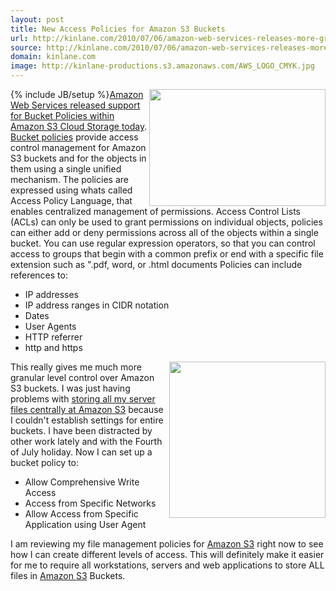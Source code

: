 ```yaml
---
layout: post
title: New Access Policies for Amazon S3 Buckets
url: http://kinlane.com/2010/07/06/amazon-web-services-releases-more-granular-access-policies-for-amazon-s3-buckets/
source: http://kinlane.com/2010/07/06/amazon-web-services-releases-more-granular-access-policies-for-amazon-s3-buckets/
domain: kinlane.com
image: http://kinlane-productions.s3.amazonaws.com/AWS_LOGO_CMYK.jpg
---
```

{% include JB/setup %}<a href="http://aws.amazon.com/" target="_blank"><img class="alignnone c1" title="Amazon Web Services" src="http://kinlane-productions.s3.amazonaws.com/AWS_LOGO_CMYK.jpg" alt="" width="282" height="187" align="right" /></a><a href="http://aws.typepad.com/aws/2010/07/amazon-s3-bucket-policies-another-way-to-protect-your-content.html" target="_blank">Amazon Web Services released support for Bucket Policies within Amazon S3 Cloud Storage today</a>. <a href="http://docs.amazonwebservices.com/AmazonS3/latest/dev/index.html?UsingBucketPolicies.html" target="_blank">Bucket policies</a> provide access control management for Amazon S3 buckets and for the objects in them using a single unified mechanism. The policies are expressed using whats called Access Policy Language, that enables centralized management of permissions. Access Control Lists (ACLs) can only be used to grant permissions on individual objects, policies can either add or deny permissions across all of the objects within a single bucket. You can use regular expression operators, so that you can control access to groups that begin with a common prefix or end with a specific file extension such as ".pdf, word, or .html documents Policies can include references to:
<ul class="mainlist">
     <li>IP addresses
     </li>
     <li>IP address ranges in CIDR notation
     </li>
     <li>Dates
     </li>
     <li>User Agents
     </li>
     <li>HTTP referrer
     </li>
     <li>http and https
     </li>
</ul><img class="alignnone c2" title="Amazon S3 Bucket" src="http://kinlane-productions.s3.amazonaws.com/bucket.jpg" alt="" width="250" align="right" />This really gives me much more granular level control over Amazon S3 buckets. I was just having problems with <a href="http://www.kinlane.com/2010/06/store-all-files-at-amazon-s3/" target="_blank">storing all my server files centrally at Amazon S3</a> because I couldn't establish settings for entire buckets. I have been distracted by other work lately and with the Fourth of July holiday. Now I can set up a bucket policy to:
<ul class="mainlist">
     <li>Allow Comprehensive Write Access
     </li>
     <li>Access from Specific Networks
     </li>
     <li>Allow Access from Specific Application using User Agent
     </li>
</ul>I am reviewing my file management policies for <a href="http://www.kinlane.com/category/amazon/amazon-s3/">Amazon S3</a> right now to see how I can create different levels of access. This will definitely make it easier for me to require all workstations, servers and web applications to store ALL files in <a href="http://www.kinlane.com/category/amazon/amazon-s3/">Amazon S3</a> Buckets.